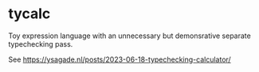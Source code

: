 # tycalc

Toy expression language with an unnecessary but demonsrative separate typechecking pass.

See https://ysagade.nl/posts/2023-06-18-typechecking-calculator/
